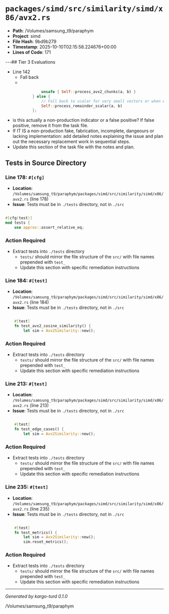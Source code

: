 # `packages/simd/src/similarity/simd/x86/avx2.rs`

- **Path**: /Volumes/samsung_t9/paraphym
- **Project**: simd
- **File Hash**: 9bd9b279  
- **Timestamp**: 2025-10-10T02:15:58.224676+00:00  
- **Lines of Code**: 171

---## Tier 3 Evaluations


- Line 142
  - Fall back
  - 

```rust
                unsafe { Self::process_avx2_chunks(a, b) }
            } else {
                // Fall back to scalar for very small vectors or when AVX2 unavailable
                Self::process_remainder_scalar(a, b)
            };
```

- is this actually a non-production indicator or a false positive? If false positive, remove it from the task file.
- If IT IS a non-production fake, fabrication, incomplete, dangeours or lacking implementation: add detailed notes explaining the issue and plan out the necessary replacement work in sequential steps. 
- Update this section of the task file with the notes and plan.

## Tests in Source Directory


### Line 178: `#[cfg]`

- **Location**: `/Volumes/samsung_t9/paraphym/packages/simd/src/similarity/simd/x86/avx2.rs` (line 178)
- **Issue**: Tests must be in `./tests` directory, not in `./src`

```rust

#[cfg(test)]
mod tests {
    use approx::assert_relative_eq;

```

### Action Required

- Extract tests into `./tests` directory
  - `tests/` should mirror the file structure of the `src/` with file names prepended with `test_`
  - Update this section with specific remediation instructions
  


### Line 184: `#[test]`

- **Location**: `/Volumes/samsung_t9/paraphym/packages/simd/src/similarity/simd/x86/avx2.rs` (line 184)
- **Issue**: Tests must be in `./tests` directory, not in `./src`

```rust

    #[test]
    fn test_avx2_cosine_similarity() {
        let sim = Avx2Similarity::new();

```

### Action Required

- Extract tests into `./tests` directory
  - `tests/` should mirror the file structure of the `src/` with file names prepended with `test_`
  - Update this section with specific remediation instructions
  


### Line 213: `#[test]`

- **Location**: `/Volumes/samsung_t9/paraphym/packages/simd/src/similarity/simd/x86/avx2.rs` (line 213)
- **Issue**: Tests must be in `./tests` directory, not in `./src`

```rust

    #[test]
    fn test_edge_cases() {
        let sim = Avx2Similarity::new();

```

### Action Required

- Extract tests into `./tests` directory
  - `tests/` should mirror the file structure of the `src/` with file names prepended with `test_`
  - Update this section with specific remediation instructions
  


### Line 235: `#[test]`

- **Location**: `/Volumes/samsung_t9/paraphym/packages/simd/src/similarity/simd/x86/avx2.rs` (line 235)
- **Issue**: Tests must be in `./tests` directory, not in `./src`

```rust

    #[test]
    fn test_metrics() {
        let sim = Avx2Similarity::new();
        sim.reset_metrics();
```

### Action Required

- Extract tests into `./tests` directory
  - `tests/` should mirror the file structure of the `src/` with file names prepended with `test_`
  - Update this section with specific remediation instructions
  

---

*Generated by kargo-turd 0.1.0*

/Volumes/samsung_t9/paraphym